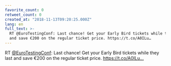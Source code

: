 ```yaml
---
favorite_count: 0
retweet_count: 0
created_at: "2018-11-13T09:20:25.000Z"
lang: en
full_text: >-
  RT @EuroTestingConf: Last chance! Get your Early Bird tickets while they last
  and save €200 on the regular ticket price. https://t.co/A0ILu…
---
```


RT [@EuroTestingConf](https://twitter.com/EuroTestingConf): Last chance! Get
your Early Bird tickets while they last and save €200 on the regular ticket
price. https://t.co/A0ILu…

